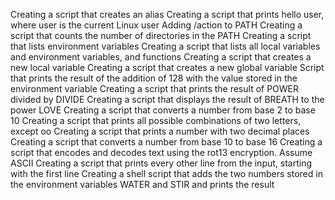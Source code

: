 Creating a script that creates an alias
Creating a script that prints hello user, where user is the current Linux user
Adding /action to PATH
Creating a script that counts the number of directories in the PATH
Creating  a script that lists environment variables
Creating a script that lists all local variables and environment variables, and functions
Creating a script that creates a new local variable
Creating a script that creates a new global variable
Script that prints the result of the addition of 128 with the value stored in the environment variable
Creating a script that prints the result of POWER divided by DIVIDE
Creating a script that displays the result of BREATH to the power LOVE
Creating a script that converts a number from base 2 to base 10
Creating a script that prints all possible combinations of two letters, except oo
Creating a script that prints a number with two decimal places
Creating  a script that converts a number from base 10 to base 16
Creating a script that encodes and decodes text using the rot13 encryption. Assume ASCII
Creating a script that prints every other line from the input, starting with the first line
Creating a shell script that adds the two numbers stored in the environment variables WATER and STIR and prints the result
